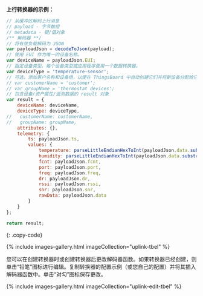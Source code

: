 **上行转换器的示例：**

```javascript
// 从缓冲区解码上行消息
// payload - 字节数组
// metadata - 键/值对象
/** 解码器 **/
// 将有效负载解码为 JSON
var payloadJson = decodeToJson(payload);
// 使用 EUI 作为唯一的设备名称。
var deviceName = payloadJson.EUI;
// 指定设备类型。每个设备类型或应用程序使用一个数据转换器。
var deviceType = 'temperature-sensor';
// 可选，添加客户名称和设备组，以便在 ThingsBoard 中自动创建它们并将新设备分配给它们。
// var customerName = 'customer';
// var groupName = 'thermostat devices';
// 包含设备/资产属性/遥测数据的 result 对象
var result = {
    deviceName: deviceName,
    deviceType: deviceType,
//   customerName: customerName,
//   groupName: groupName,
    attributes: {},
    telemetry: {
        ts: payloadJson.ts,
        values: {
            temperature: parseLittleEndianHexToInt(payloadJson.data.substring(0,2)),
            humidity: parseLittleEndianHexToInt(payloadJson.data.substring(2,4)),
            fcnt: payloadJson.fcnt,
            port: payloadJson.port,
            freq: payloadJson.freq,
            dr: payloadJson.dr,
            rssi: payloadJson.rssi,
            snr: payloadJson.snr,
            rawData: payloadJson.data
        }
    }
};

return result;

``` 
{: .copy-code}

{% include images-gallery.html imageCollection="uplink-tbel" %}

您可以在创建转换器时或创建转换器后更改解码器函数。如果转换器已经创建，则单击“铅笔”图标进行编辑。复制转换器的配置示例（或您自己的配置）并将其插入解码器函数中。单击“对勾”图标保存更改。

{% include images-gallery.html imageCollection="uplink-edit-tbel" %}